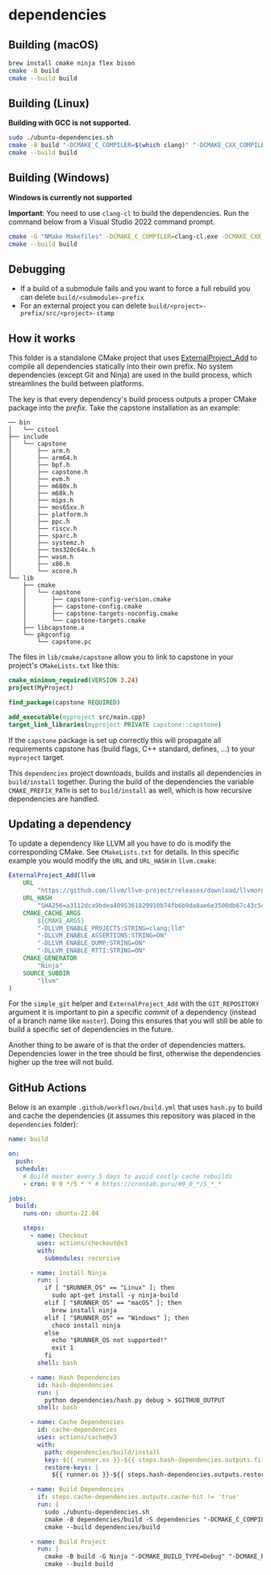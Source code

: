 # dependencies

## Building (macOS)

```sh
brew install cmake ninja flex bison
cmake -B build
cmake --build build
```

## Building (Linux)

**Building with GCC is not supported.**

```sh
sudo ./ubuntu-dependencies.sh
cmake -B build "-DCMAKE_C_COMPILER=$(which clang)" "-DCMAKE_CXX_COMPILER=$(which clang)"
cmake --build build
```

## Building (Windows)

**Windows is currently not supported**

**Important**: You need to use `clang-cl` to build the dependencies. Run the command below from a Visual Studio 2022 command prompt.

```sh
cmake -G "NMake Makefiles" -DCMAKE_C_COMPILER=clang-cl.exe -DCMAKE_CXX_COMPILER=clang-cl.exe -B build
cmake --build build
```

## Debugging

- If a build of a submodule fails and you want to force a full rebuild you can delete `build/<submodule>-prefix`
- For an external project you can delete `build/<project>-prefix/src/<project>-stamp`

## How it works

This folder is a standalone CMake project that uses [ExternalProject_Add](https://cmake.org/cmake/help/latest/module/ExternalProject.html) to compile all dependencies statically into their own prefix. No system dependencies (except Git and Ninja) are used in the build process, which streamlines the build between platforms.

The key is that every dependency's build process outputs a proper CMake package into the _prefix_. Take the capstone installation as an example:

```
── bin
│   └── cstool
├── include
│   └── capstone
│       ├── arm.h
│       ├── arm64.h
│       ├── bpf.h
│       ├── capstone.h
│       ├── evm.h
│       ├── m680x.h
│       ├── m68k.h
│       ├── mips.h
│       ├── mos65xx.h
│       ├── platform.h
│       ├── ppc.h
│       ├── riscv.h
│       ├── sparc.h
│       ├── systemz.h
│       ├── tms320c64x.h
│       ├── wasm.h
│       ├── x86.h
│       └── xcore.h
└── lib
    ├── cmake
    │   └── capstone
    │       ├── capstone-config-version.cmake
    │       ├── capstone-config.cmake
    │       ├── capstone-targets-noconfig.cmake
    │       └── capstone-targets.cmake
    ├── libcapstone.a
    └── pkgconfig
        └── capstone.pc
```

The files in `lib/cmake/capstone` allow you to link to capstone in your project's `CMakeLists.txt` like this:

```cmake
cmake_minimum_required(VERSION 3.24)
project(MyProject)

find_package(capstone REQUIRED)

add_executable(myproject src/main.cpp)
target_link_libraries(myproject PRIVATE capstone::capstone)
```

If the `capstone` package is set up correctly this will propagate all requirements capstone has (build flags, C++ standard, defines, ...) to your `myproject` target.

This `dependencies` project downloads, builds and installs all dependencies in `build/install` together. During the build of the dependencies the variable `CMAKE_PREFIX_PATH` is set to `build/install` as well, which is how recursive dependencies are handled.

## Updating a dependency

To update a dependency like LLVM all you have to do is modify the corresponding CMake. See `CMakeLists.txt` for details. In this specific example you would modify the `URL` and `URL_HASH` in `llvm.cmake`:

```cmake
ExternalProject_Add(llvm
    URL
        "https://github.com/llvm/llvm-project/releases/download/llvmorg-15.0.4/llvm-project-15.0.4.src.tar.xz"
    URL_HASH
        "SHA256=a3112dca9bdea4095361829910b74fb6b9da8ae6e3500db67c43c540ad6072da"
    CMAKE_CACHE_ARGS
        ${CMAKE_ARGS}
        "-DLLVM_ENABLE_PROJECTS:STRING=clang;lld"
        "-DLLVM_ENABLE_ASSERTIONS:STRING=ON"
        "-DLLVM_ENABLE_DUMP:STRING=ON"
        "-DLLVM_ENABLE_RTTI:STRING=ON"
    CMAKE_GENERATOR
        "Ninja"
    SOURCE_SUBDIR
        "llvm"
)
```

For the `simple_git` helper and `ExternalProject_Add` with the `GIT_REPOSITORY` argument it is important to pin a specific _commit_ of a dependency (instead of a branch name like `master`). Doing this ensures that you will still be able to build a specific set of dependencies in the future.

Another thing to be aware of is that the order of dependencies matters. Dependencies lower in the tree should be first, otherwise the dependencies higher up the tree will not build.

## GitHub Actions

Below is an example `.github/workflows/build.yml` that uses `hash.py` to build and cache the dependencies (it assumes this repository was placed in the `dependencies` folder):

```yml
name: build

on:
  push:
  schedule:
    # Build master every 5 days to avoid costly cache rebuilds
    - cron: 0 0 */5 * * # https://crontab.guru/#0_0_*/5_*_*

jobs:
  build:
    runs-on: ubuntu-22.04

    steps:
      - name: Checkout
        uses: actions/checkout@v3
        with:
          submodules: recursive

      - name: Install Ninja
        run: |
          if [ "$RUNNER_OS" == "Linux" ]; then
            sudo apt-get install -y ninja-build
          elif [ "$RUNNER_OS" == "macOS" ]; then
            brew install ninja
          elif [ "$RUNNER_OS" == "Windows" ]; then
            choco install ninja
          else
            echo "$RUNNER_OS not supported!"
            exit 1
          fi
        shell: bash

      - name: Hash Dependencies
        id: hash-dependencies
        run: |
          python dependencies/hash.py debug > $GITHUB_OUTPUT
        shell: bash

      - name: Cache Dependencies
        id: cache-dependencies
        uses: actions/cache@v3
        with:
          path: dependencies/build/install
          key: ${{ runner.os }}-${{ steps.hash-dependencies.outputs.file_hash }}
          restore-keys: |
            ${{ runner.os }}-${{ steps.hash-dependencies.outputs.restore_hash }}

      - name: Build Dependencies
        if: steps.cache-dependencies.outputs.cache-hit != 'true'
        run: |
          sudo ./ubuntu-dependencies.sh
          cmake -B dependencies/build -S dependencies "-DCMAKE_C_COMPILER=$(which clang)" "-DCMAKE_CXX_COMPILER=$(which clang)"
          cmake --build dependencies/build

      - name: Build Project
        run: |
          cmake -B build -G Ninja "-DCMAKE_BUILD_TYPE=Debug" "-DCMAKE_PREFIX_PATH=$(pwd)/dependencies/build/install" "-DCMAKE_C_COMPILER=$(which clang)" "-DCMAKE_CXX_COMPILER=$(which clang)"
          cmake --build build
```
